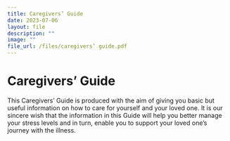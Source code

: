 ```yaml
---
title: Caregivers’ Guide
date: 2023-07-06
layout: file
description: ""
image: ""
file_url: /files/caregivers’ guide.pdf
---
```

# Caregivers’ Guide
This Caregivers’ Guide is produced with the aim of giving you basic but useful information on how to care for yourself and your loved one. It is our sincere wish that the information in this Guide will help you better manage your stress levels and in turn, enable you to support your loved one’s journey with the illness.